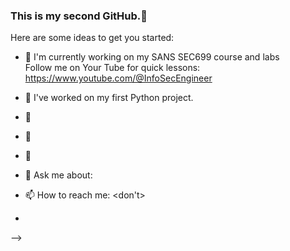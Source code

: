 ### This is my second GitHub.👋

Here are some ideas to get you started:
- 🔭 I'm currently working on my SANS SEC699 course and labs <BR>
Follow me on Your Tube for quick lessons:<BR>
https://www.youtube.com/@InfoSecEngineer



- 🔭 I've worked on my first Python project.
- 🌱 
- 👯 
- 🤔 
- 💬 Ask me about: <something>
- 📫 How to reach me: <don't>
- 
-->
